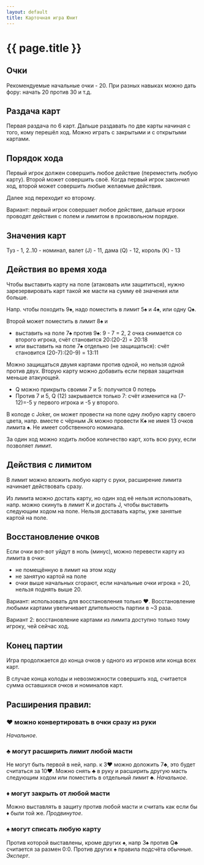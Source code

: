 ```yaml
---
layout: default
title: Карточная игра Юнит
---
```


# {{ page.title }}

## Очки

Рекомендуемые начальные очки - 20. При разных навыках можно дать фору: начать 20 против 30 и т.д.

## Раздача карт

Первая раздача по 6 карт. Дальше раздавать по две карты начиная с того, кому перешёл ход. Можно играть с закрытыми и с открытыми картами.

## Порядок хода

Первый игрок должен совершить любое действие (переместить любую карту). Второй может совершить своё. Когда первый игрок закончил ход, второй может совершить любые желаемые действия.

Далее ход переходит ко второму.

Вариант: первый игрок совершает любое действие, дальше игроки проводят действия с полем и лимитом в произвольном порядке.

## Значения карт

Туз - 1, 2..10 - номинал, валет (J) - 11, дама (Q) - 12, король (K) - 13

## Действия во время хода

Чтобы выставить карту на поле (атаковать или защититься), нужно зарезервировать карт такой же масти на сумму её значения или больше.

Напр. чтобы походить 9♠, надо поместить в лимит 5♠ и 4♠, или одну Q♠.

Второй может поместить в лимит 8♠ и
+ выставить на поле 7♠ против 9♠: 9 - 7 = 2, 2 очка снимается со второго игрока, счёт становится 20:(20-2) = 20:18
+ или выставить на поле 7♠ отдельно (не защищаться): счёт становится (20-7):(20-9) = 13:11

Можно защищаться двумя картами против одной, но нельзя одной против двух. Вторую карту можно добавить если первая защитная меньше атакующей.
+ Q можно прикрыть своими 7 и 5: получится 0 потерь
+ Против 7 и 5, Q (12) закрывается только 7: счёт изменится на (7-12)=-5 у первого игрока и -5 у второго.

В колоде с Joker, он может провести на поле одну любую карту своего цвета, напр. вместе с чёрным Jk можно провести K♠ не имея 13 очков лимита ♠. Не имеет собственного номинала.

За один ход можно ходить любое количество карт, хоть всю руку, если позволяет лимит. 

## Действия с лимитом

В лимит можно вложить любую карту с руки, расширение лимита начинает действовать сразу.

Из лимита можно достать карту, но один ход её нельзя использовать, напр. можно скинуть в лимит K и достать J, чтобы выставить следующим ходом на поле. Нельзя доставать карты, уже занятые картой на поле.

## Восстановление очков

Если очки вот-вот уйдут в ноль (минус), можно перевести карту из лимита в очки: 
+ не помещённую в лимит на этом ходу
+ не занятую картой на поле
+ очки выше начальных сгорают, если начальные очки игрока = 20, нельзя поднять выше 20.

Вариант: использовать для восстановления только ♥. Восстановление любыми картами увеличивает длительность партии в ~3 раза.

Вариант 2: восстановление картами из лимита доступно только тому игроку, чей сейчас ход.

## Конец партии

Игра продолжается до конца очков у одного из игроков или конца всех карт.

В случае конца колоды и невозможности совершить ход, считается сумма оставшихся очков и номиналов карт.

## Расширения правил:

### ♥ можно конвертировать в очки сразу из руки
_Начальное_.

### ♣ могут расширить лимит любой масти
Не могут быть первой в ней, напр. к 3♥ можно доложить 7♣, это будет считаться за 10♥. Можно снять ♣ в руку и расширить другую масть следующим ходом или поместить в отдельный лимит ♣. _Начальное_.

### ♦ могут закрыть от любой масти
Можно выставлять в защиту против любой масти и считать как если бы ♦ были той же. _Продвинутое_.

### ♠ могут списать любую карту
Против которой выставлены, кроме других ♠, напр 3♠ против Q♣ считается за размен 0:0. Против других ♠ правила подсчёта обычные. _Эксперт_.